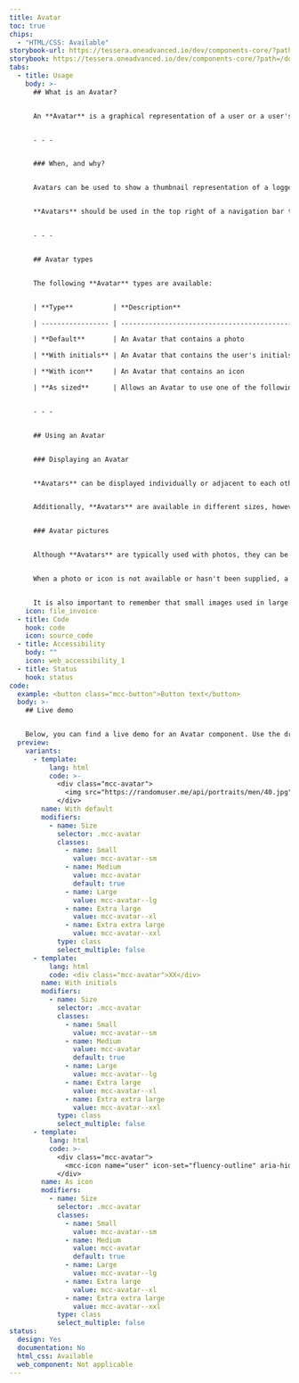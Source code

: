 ```yaml
---
title: Avatar
toc: true
chips:
  - "HTML/CSS: Available"
storybook-url: https://tessera.oneadvanced.io/dev/components-core/?path=/docs/html-button--as-default
storybook: https://tessera.oneadvanced.io/dev/components-core/?path=/docs/html-avatar--as-default
tabs:
  - title: Usage
    body: >-
      ## What is an Avatar?


      An **Avatar** is a graphical representation of a user or a user's character. They typically use a photo, but can also use an icon or initials to visually indicate a person.


      - - -


      ### When, and why?


      Avatars can be used to show a thumbnail representation of a logged in user in your applications or, for example, a photo of a user in a Profile page. **Avatars** are an important part in helping users identify themselves and other users, and also provides a human presence within an interface.


      **Avatars** should be used in the top right of a navigation bar to show the logged in user, and should provide access to their Profile page. They can also be used in contact cards, chat UIs, community forums, etc.


      - - -


      ## Avatar types


      The following **Avatar** types are available:


      | **Type**          | **Description**                                                                                     | **Example**                                                                                                                                                                                                                                                                                                                                                                                                                                                                                                                                                                                        |

      | ----------------- | --------------------------------------------------------------------------------------------------- | -------------------------------------------------------------------------------------------------------------------------------------------------------------------------------------------------------------------------------------------------------------------------------------------------------------------------------------------------------------------------------------------------------------------------------------------------------------------------------------------------------------------------------------------------------------------------------------------------- |

      | **Default**       | An Avatar that contains a photo                                                                     |                                                                                                                                                                                                                                                                                                                                                                                                                                                                                             |

      | **With initials** | An Avatar that contains the user's initials                                                         |                                                                                                                                                                                                                                                                                                                                                                                                                                                                                                                                                                    |

      | **With icon**     | An Avatar that contains an icon                                                                     |                                                                                                                                                                                                                                                                                                                                                                                                                                                                                                          |

      | **As sized**      | Allows an Avatar to use one of the following sizes; 32px, 40px (default size), 48px, 64px, and 96px |  |


      - - -


      ## Using an Avatar


      ### Displaying an Avatar


      **Avatars** can be displayed individually or adjacent to each other on a single row. 


      Additionally, **Avatars** are available in different sizes, however it is important not to mix sizes. **Avatars** should only use one picture size across your entire product.


      ### Avatar pictures


      Although **Avatars** are typically used with photos, they can be used with icons. Choose one style to use across your entire product. In both cases, where a photo or icon is not available, they can also be used to display a user's initials.


      When a photo or icon is not available or hasn't been supplied, a fall-back icon is automatically used. This is the generic User icon.


      It is also important to remember that small images used in large **Avatars** will be upscaled, which could lead to distorted images. Always use compressed images and resize images near to the appropriate size. This will help maintain the best results, and reduce the impact on performance by stopping the application from needing to render large image files.
    icon: file_invoice
  - title: Code
    hook: code
    icon: source_code
  - title: Accessibility
    body: ""
    icon: web_accessibility_1
  - title: Status
    hook: status
code:
  example: <button class="mcc-button">Button text</button>
  body: >-
    ## Live demo


    Below, you can find a live demo for an Avatar component. Use the drop-down menus and radio buttons to view the different Avatar Types and Variants.
  preview:
    variants:
      - template:
          lang: html
          code: >-
            <div class="mcc-avatar">
              <img src="https://randomuser.me/api/portraits/men/40.jpg" alt="John Doe">
            </div>
        name: With default
        modifiers:
          - name: Size
            selector: .mcc-avatar
            classes:
              - name: Small
                value: mcc-avatar--sm
              - name: Medium
                value: mcc-avatar
                default: true
              - name: Large
                value: mcc-avatar--lg
              - name: Extra large
                value: mcc-avatar--xl
              - name: Extra extra large
                value: mcc-avatar--xxl
            type: class
            select_multiple: false
      - template:
          lang: html
          code: <div class="mcc-avatar">XX</div>
        name: With initials
        modifiers:
          - name: Size
            selector: .mcc-avatar
            classes:
              - name: Small
                value: mcc-avatar--sm
              - name: Medium
                value: mcc-avatar
                default: true
              - name: Large
                value: mcc-avatar--lg
              - name: Extra large
                value: mcc-avatar--xl
              - name: Extra extra large
                value: mcc-avatar--xxl
            type: class
            select_multiple: false
      - template:
          lang: html
          code: >-
            <div class="mcc-avatar">
              <mcc-icon name="user" icon-set="fluency-outline" aria-hidden="true"></mcc-icon>
            </div>
        name: As icon
        modifiers:
          - name: Size
            selector: .mcc-avatar
            classes:
              - name: Small
                value: mcc-avatar--sm
              - name: Medium
                value: mcc-avatar
                default: true
              - name: Large
                value: mcc-avatar--lg
              - name: Extra large
                value: mcc-avatar--xl
              - name: Extra extra large
                value: mcc-avatar--xxl
            type: class
            select_multiple: false
status:
  design: Yes
  documentation: No
  html_css: Available
  web_component: Not applicable
---
```

